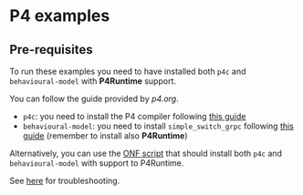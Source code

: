 # P4 examples

## Pre-requisites

To run these examples you need to have installed both `p4c` and `behavioural-model` with **P4Runtime** support.

You can follow the guide provided by *p4.org*.

* `p4c`: you need to install the P4 compiler following [this guide](https://github.com/p4lang/p4c)
* `behavioural-model`: you need to install `simple_switch_grpc` following [this guide](https://github.com/p4lang/behavioral-model/tree/master/targets/simple_switch_grpc) (remember to install also **P4Runtime**)

Alternatively, you can use the [ONF script](https://github.com/opennetworkinglab/onos/blob/master/tools/dev/p4vm/install-p4-tools.sh) that should install both `p4c` and `behavioural-model` with support to P4Runtime.

See [here](https://github.com/jafingerhut/p4-guide/blob/master/bin/README-install-troubleshooting.md) for troubleshooting.